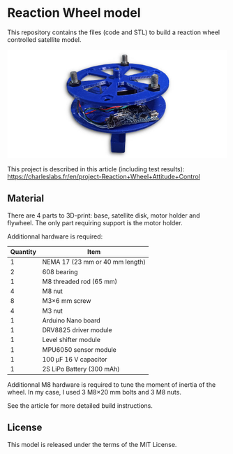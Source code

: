 # Reaction Wheel model

This repository contains the files (code and STL) to build a reaction wheel controlled satellite model.

![The satellite model](pictures/model.jpg)

This project is described in this article (including test results): https://charleslabs.fr/en/project-Reaction+Wheel+Attitude+Control

## Material

There are 4 parts to 3D-print: base, satellite disk, motor holder and flywheel. The only part requiring support is the motor holder.

Additionnal hardware is required:

| Quantity  | Item                       |
|----------------|-----------------------|
| 1 | NEMA 17 (23&nbsp;mm or 40&nbsp;mm length) |
| 2 | 608 bearing                        |
| 1 | M8 threaded rod (65&nbsp;mm)       |
| 4 | M8 nut                             |
| 8 | M3&times;6&nbsp;mm screw           |
| 4 | M3 nut                             |
| 1 | Arduino Nano board                 |
| 1 | DRV8825 driver module              |
| 1 | Level shifter module               |
| 1 | MPU6050 sensor module              |
| 1 | 100&nbsp;µF 16&nbsp;V capacitor    |
| 1 | 2S LiPo Battery (300&nbsp;mAh)     |

Additionnal M8 hardware is required to tune the moment of inertia of the wheel. In my case, I used 3 M8&times;20&nbsp;mm bolts and 3 M8 nuts.

See the article for more detailed build instructions.

## License

This model is released under the terms of the MIT License.